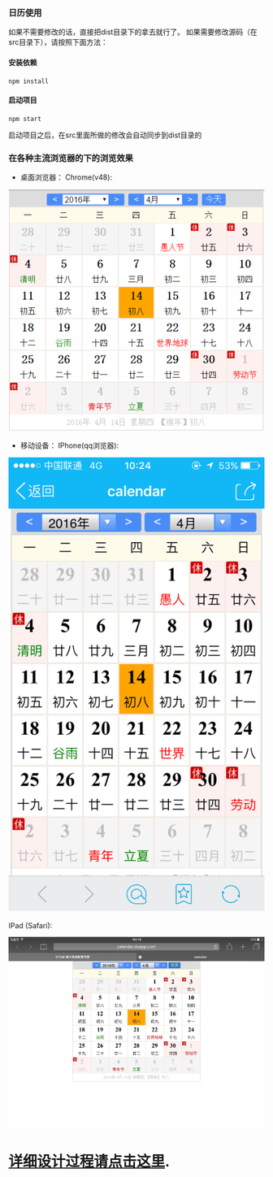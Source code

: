 ### 日历使用
如果不需要修改的话，直接把dist目录下的拿去就行了。
如果需要修改源码（在src目录下），请按照下面方法：
#### 安装依赖
```
npm install
```

####  启动项目
```
npm start
```
启动项目之后，在src里面所做的修改会自动同步到dist目录的

### 在各种主流浏览器的下的浏览效果
* 桌面浏览器： 
Chrome(v48):

![](doc/chrome-browser.png)
 
* 移动设备：
IPhone(qq浏览器):

![](doc/qq-browser.png)

IPad (Safari):

![](doc/safari-browser.png)

# [详细设计过程请点击这里](doc/doc.md).



